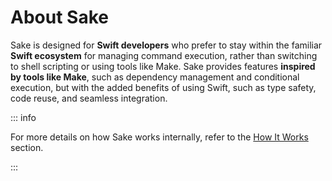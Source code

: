 # About Sake

Sake is designed for **Swift developers** who prefer to stay within the familiar **Swift ecosystem** for managing command execution, rather than switching to shell scripting or using tools like Make. Sake provides features **inspired by tools like Make**, such as dependency management and conditional execution, but with the added benefits of using Swift, such as type safety, code reuse, and seamless integration.

::: info

For more details on how Sake works internally, refer to the [How It Works](/how-it-works.md) section.

:::
